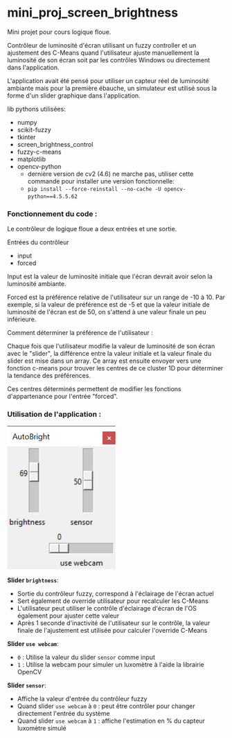 # mini_proj_screen_brightness

Mini projet pour cours logique floue. 

Contrôleur de luminosité d'écran utilisant un fuzzy controller et un ajustement des C-Means quand l'utilisateur ajuste manuellement la luminosité de son écran soit par les contrôles Windows ou directement dans l'application.

L'application avait été pensé pour utiliser un capteur réel de luminosité ambiante mais pour la première ébauche, un simulateur est utilisé sous la forme d'un slider graphique dans l'application.

lib pythons utilisées:
- numpy
- scikit-fuzzy
- tkinter
- screen_brightness_control
- fuzzy-c-means
- matplotlib
- opencv-python
  - dernière version de cv2 (4.6) ne marche pas, utiliser cette commande pour installer une version fonctionnelle:
  - ``pip install --force-reinstall --no-cache -U opencv-python==4.5.5.62   ``


### Fonctionnement du code :

Le contrôleur de logique floue a deux entrées et une sortie.

Entrées du contrôleur
  - input
  - forced

Input est la valeur de luminosité initiale que l'écran devrait avoir selon la luminosité ambiante.

Forced est la préférence relative de l'utilisateur sur un range de -10 à 10. Par exemple, si la valeur de préférence est de -5 et que la valeur initiale de luminosité de l'écran est de 50, on s'attend à une valeur finale un peu inférieure.


Comment déterminer la préférence de l'utilisateur :

Chaque fois que l'utilisateur modifie la valeur de luminosité de son écran avec le "slider", la différence entre la valeur initiale et la valeur finale du slider est mise dans un array. Ce array est ensuite envoyer vers une fonction c-means pour trouver les centres de ce cluster 1D pour déterminer la tendance des préférences.

Ces centres déterminés permettent de modifier les fonctions d'appartenance pour l'entrée "forced".

### Utilisation de l'application :

![App image](./img/app.png)

**Slider `brightness`**: 
- Sortie du contrôleur fuzzy, correspond à l'éclairage de l'écran actuel
- Sert également de override utilisateur pour recalculer les C-Means
- L'utilisateur peut utiliser le contrôle d'éclairage d'écran de l'OS également pour ajuster cette valeur
- Après 1 seconde d'inactivité de l'utilisateur sur le contrôle, la valeur finale de l'ajustement est utilisée pour calculer l'override C-Means

**Slider `use webcam`**:
- `0` : Utilise la valeur du slider `sensor` comme input
- `1` : Utilise la webcam pour simuler un luxomètre à l'aide la librairie OpenCV

**Slider `sensor`**:
- Affiche la valeur d'entrée du contrôleur fuzzy
- Quand slider `use webcam` à `0` : peut être contrôler pour changer directement l'entrée du système
- Quand slider `use webcam` à `1` : affiche l'estimation en % du capteur luxomètre simulé